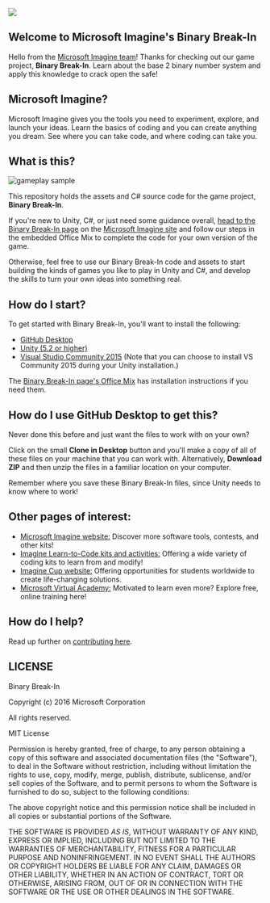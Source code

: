 ![](https://github.com/Microsoft/Imagine_binary-break-in/blob/master/Microsoft-Imagine.png)

## Welcome to Microsoft Imagine's Binary Break-In
Hello from the [Microsoft Imagine team](http://imagine.microsoft.com)! Thanks for checking out our game project, **Binary Break-In**.  Learn about the base 2 binary number system and apply this knowledge to crack open the safe!

## Microsoft Imagine?
Microsoft Imagine gives you the tools you need to experiment, explore, and launch your ideas.  Learn the basics of coding and you can create anything you dream. See where you can take code, and where coding can take you.  

## What is this?
![gameplay sample](https://github.com/Microsoft/Imagine_binary-break-in/blob/master/BinaryBreakInGameplay.gif)

This repository holds the assets and C# source code for the game project, **Binary Break-In**. 

If you're new to Unity, C#, or just need some guidance overall, [head to the Binary Break-In page](https://msdn.microsoft.com/imagine/imagine-create019) on the [Microsoft Imagine site](http://imagine.microsoft.com) and follow our steps in the embedded Office Mix to complete the code for your own version of the game.

Otherwise, feel free to use our Binary Break-In code and assets to start building the kinds of games you like to play in Unity and C#, and develop the skills to turn your own ideas into something real.  

## How do I start?
To get started with Binary Break-In, you'll want to install the following:
* [GitHub Desktop](https://desktop.github.com/)
* [Unity (5.2 or higher)](http://unity3d.com/get-unity)
* [Visual Studio Community 2015](https://www.visualstudio.com/en-us/products/visual-studio-community-vs.aspx) (Note that you can choose to install VS Community 2015 during your Unity installation.)

The [Binary Break-In page's Office Mix](https://msdn.microsoft.com/imagine/imagine-create019) has installation instructions if you need them.

## How do I use GitHub Desktop to get this?
Never done this before and just want the files to work with on your own? 

Click on the small **Clone in Desktop** button and you'll make a copy of all of these files on your machine that you can work with.  Alternatively, **Download ZIP** and then unzip the files in a familiar location on your computer.

Remember where you save these Binary Break-In files, since Unity needs to know where to work!

## Other pages of interest:
* [Microsoft Imagine website:](http://imagine.microsoft.com) Discover more software tools, contests, and other kits!
* [Imagine Learn-to-Code kits and activities:](https://msdn.microsoft.com/imagine/imagine-create) Offering a wide variety of coding kits to learn from and modify!
* [Imagine Cup website:](https://www.imaginecup.com/) Offering opportunities for students worldwide to create life-changing solutions.
* [Microsoft Virtual Academy:](http://mva.microsoft.com) Motivated to learn even more? Explore free, online training here!

## How do I help?
Read up further on [contributing here](https://github.com/Microsoft/Imagine_binary-break-in/blob/master/CONTRIBUTING.md).

## LICENSE

Binary Break-In

Copyright (c) 2016 Microsoft Corporation

All rights reserved. 

MIT License

Permission is hereby granted, free of charge, to any person obtaining a copy of this software and associated documentation files (the "Software"), to deal in the Software without restriction, including without limitation the rights to use, copy, modify, merge, publish, distribute, sublicense, and/or sell copies of the Software, and to permit persons to whom the Software is furnished to do so, subject to the following conditions:

The above copyright notice and this permission notice shall be included in all copies or substantial portions of the Software.

THE SOFTWARE IS PROVIDED *AS IS*, WITHOUT WARRANTY OF ANY KIND, EXPRESS OR IMPLIED, INCLUDING BUT NOT LIMITED TO THE WARRANTIES OF MERCHANTABILITY, FITNESS FOR A PARTICULAR PURPOSE AND NONINFRINGEMENT. IN NO EVENT SHALL THE AUTHORS OR COPYRIGHT HOLDERS BE LIABLE FOR ANY CLAIM, DAMAGES OR OTHER LIABILITY, WHETHER IN AN ACTION OF CONTRACT, TORT OR OTHERWISE, ARISING FROM, OUT OF OR IN CONNECTION WITH THE SOFTWARE OR THE USE OR OTHER DEALINGS IN THE SOFTWARE.
